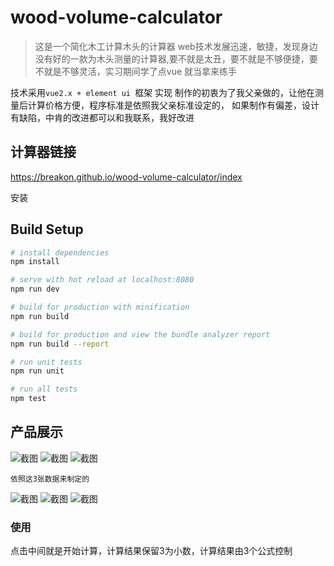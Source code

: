 # wood-volume-calculator
>这是一个简化木工计算木头的计算器
web技术发展迅速，敏捷，发现身边没有好的一款为木头测量的计算器,要不就是太丑，要不就是不够便捷，要不就是不够灵活，实习期间学了点vue
就当拿来练手

技术采用`vue2.x + element ui `框架 实现 
制作的初衷为了我父亲做的，让他在测量后计算价格方便，程序标准是依照我父亲标准设定的，
如果制作有偏差，设计有缺陷，中肯的改进都可以和我联系，我好改进

## 计算器链接
https://breakon.github.io/wood-volume-calculator/index

安装
## Build Setup

``` bash
# install dependencies
npm install

# serve with hot reload at localhost:8080
npm run dev

# build for production with minification
npm run build

# build for production and view the bundle analyzer report
npm run build --report

# run unit tests
npm run unit

# run all tests
npm test
``` 

## 产品展示

![截图](static/img/projects_dome.jpg)
![截图](static/img/projects_dome1.jpg)
![截图](static/img/projects_dome2.jpg)

`依照这3张数据来制定的`

![截图](static/img/datamain.png)
![截图](static/img/data1.png)
![截图](static/img/data2.png)

### 使用

点击中间就是开始计算，计算结果保留3为小数，计算结果由3个公式控制 

